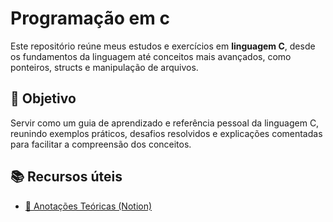 # Programação em c
Este repositório reúne meus estudos e exercícios em **linguagem C**, desde os fundamentos da linguagem até conceitos mais avançados, como ponteiros, structs e manipulação de arquivos.

## 🧠 Objetivo

Servir como um guia de aprendizado e referência pessoal da linguagem C, reunindo exemplos práticos, desafios resolvidos e explicações comentadas para facilitar a compreensão dos conceitos.

## 📚 Recursos úteis

- [📘 Anotações Teóricas (Notion)](https://www.notion.so/c-1a7f8212393a8070933cf8cabc06dae1?pvs=4)
  
